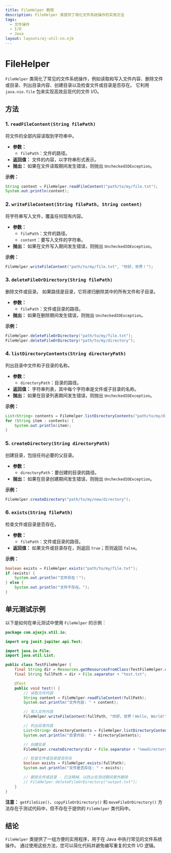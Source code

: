 ```yaml
---
title: FileHelper 教程
description: FileHelper 类提供了简化文件系统操作的实用方法
tags:
  - 文件操作
  - I/O
  - Java
layout: layouts/aj-util-cn.njk
---
```


# FileHelper

`FileHelper` 类简化了常见的文件系统操作，例如读取和写入文件内容、删除文件或目录、列出目录内容、创建目录以及检查文件或目录是否存在。
它利用 `java.nio.file` 包来实现高效且现代的文件 I/O。

## 方法

### 1. `readFileContent(String filePath)`

将文件的全部内容读取到字符串中。

* **参数：**
    * `filePath`：文件的路径。
* **返回值：** 文件的内容，以字符串形式表示。
* **抛出：** 如果在文件读取期间发生错误，则抛出 `UncheckedIOException`。

**示例：**

```java
String content = FileHelper.readFileContent("path/to/my/file.txt");
System.out.println(content);
```

### 2. `writeFileContent(String filePath, String content)`

将字符串写入文件，覆盖任何现有内容。

* **参数：**
    * `filePath`：文件的路径。
    * `content`：要写入文件的字符串。
* **抛出：** 如果在文件写入期间发生错误，则抛出 `UncheckedIOException`。

**示例：**

```java
FileHelper.writeFileContent("path/to/my/file.txt", "你好，世界！");
```

### 3. `deleteFileOrDirectory(String filePath)`

删除文件或目录。 如果路径是目录，它将递归删除其中的所有文件和子目录。

* **参数：**
    * `filePath`：文件或目录的路径。
* **抛出：** 如果在删除期间发生错误，则抛出 `UncheckedIOException`。

**示例：**

```java
FileHelper.deleteFileOrDirectory("path/to/my/file.txt");
FileHelper.deleteFileOrDirectory("path/to/my/directory");
```

### 4. `listDirectoryContents(String directoryPath)`

列出目录中文件和子目录的名称。

* **参数：**
    * `directoryPath`：目录的路径。
* **返回值：** 字符串列表，其中每个字符串是文件或子目录的名称。
* **抛出：** 如果在目录列表期间发生错误，则抛出 `UncheckedIOException`。

**示例：**

```java
List<String> contents = FileHelper.listDirectoryContents("path/to/my/directory");
for (String item : contents) {
    System.out.println(item);
}
```

### 5. `createDirectory(String directoryPath)`

创建目录，包括任何必要的父目录。

* **参数：**
    * `directoryPath`：要创建的目录的路径。
* **抛出：** 如果在目录创建期间发生错误，则抛出 `UncheckedIOException`。

**示例：**

```java
FileHelper.createDirectory("path/to/my/new/directory");
```

### 6. `exists(String filePath)`

检查文件或目录是否存在。

* **参数：**
    * `filePath`：文件或目录的路径。
* **返回值：** 如果文件或目录存在，则返回 `true`；否则返回 `false`。

**示例：**

```java
boolean exists = FileHelper.exists("path/to/my/file.txt");
if (exists) {
    System.out.println("文件存在！");
} else {
    System.out.println("文件不存在。");
}
```

## 单元测试示例

以下是如何在单元测试中使用 `FileHelper` 的示例：

```java
package com.ajaxjs.util.io;

import org.junit.jupiter.api.Test;

import java.io.File;
import java.util.List;

public class TestFileHelper {
    final String dir = Resources.getResourcesFromClass(TestFileHelper.class, "");
    final String fullPath = dir + File.separator + "test.txt";

    @Test
    public void test() {
        // 读取文件内容
        String content = FileHelper.readFileContent(fullPath);
        System.out.println("文件内容: " + content);

        // 写入文件内容
        FileHelper.writeFileContent(fullPath, "你好，世界！Hello, World!");

        // 列出目录内容
        List<String> directoryContents = FileHelper.listDirectoryContents(dir);
        System.out.println("目录内容: " + directoryContents);

        // 创建目录
        FileHelper.createDirectory(dir + File.separator + "newdirectory");

        // 检查文件或目录是否存在
        boolean exists = FileHelper.exists(fullPath);
        System.out.println("文件是否存在: " + exists);

        // 删除文件或目录 - 已注释掉，以防止在测试期间意外删除
        // FileHelper.deleteFileOrDirectory("output.txt");
    }
}
```

**注意：** `getFileSize()`、`copyFileOrDirectory()` 和 `moveFileOrDirectory()`
方法存在于测试代码中，但不存在于提供的 `FileHelper` 类代码中。

## 结论

`FileHelper` 类提供了一组方便的实用程序，用于在 Java 中执行常见的文件系统操作。 通过使用这些方法，您可以简化代码并避免编写重复的文件
I/O 逻辑。